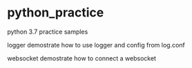 # python_practice
python 3.7 practice samples

logger demostrate how to use logger and config from log.conf

websocket demostrate how to connect a websocket
